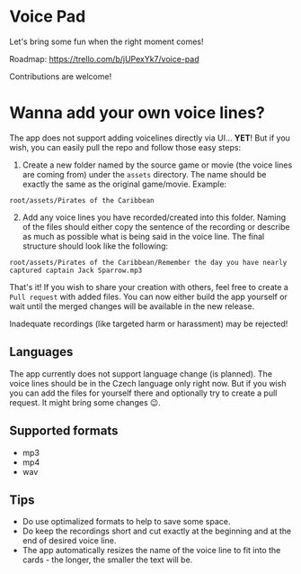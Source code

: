 # Voice Pad

Let's bring some fun when the right moment comes!

Roadmap: https://trello.com/b/jUPexYk7/voice-pad

Contributions are welcome!

# Wanna add your own voice lines?

The app does not support adding voicelines directly via UI... __YET__! But if you wish, you can easily pull the repo and follow those easy steps:

  1. Create a new folder named by the source game or movie (the voice lines are coming from) under the `assets` directory. The name should be exactly the same as the original game/movie. Example:
  ```
  root/assets/Pirates of the Caribbean
  ```
  
  2. Add any voice lines you have recorded/created into this folder. Naming of the files should either copy the sentence of the recording or describe as much as possible what is being said in the voice line. The final structure should look like the following:
  ```
  root/assets/Pirates of the Caribbean/Remember the day you have nearly captured captain Jack Sparrow.mp3
  ```
  
  That's it! If you wish to share your creation with others, feel free to create a `Pull request` with added files. You can now either build the app yourself or wait until the merged changes will be available in the new release.

Inadequate recordings (like targeted harm or harassment) may be rejected!

## Languages
The app currently does not support language change (is planned). The voice lines should be in the Czech language only right now. But if you wish you can add the files for yourself there and optionally try to create a pull request. It might bring some changes :wink:.
  
## Supported formats
 - mp3
 - mp4
 - wav
 
## Tips
 - Do use optimalized formats to help to save some space.
 - Do keep the recordings short and cut exactly at the beginning and at the end of desired voice line.
 - The app automatically resizes the name of the voice line to fit into the cards - the longer, the smaller the text will be.
